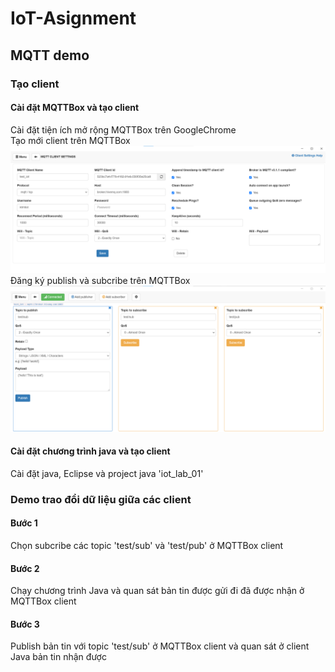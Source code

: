 # IoT-Asignment
## MQTT demo

### Tạo client
#### Cài đặt MQTTBox và tạo client
Cài đặt tiện ích mở rộng MQTTBox trên GoogleChrome\
Tạo mới client trên MQTTBox\
<img src="setup_client_mqttbox.png">\
Đăng ký publish và subcribe trên MQTTBox\
<img src="publish_subcribe_mqttbox.png">
#### Cài đặt chương trình java và tạo client
Cài đặt java, Eclipse và project java 'iot_lab_01'

### Demo trao đổi dữ liệu giữa các client
#### Bước 1
Chọn subcribe các topic 'test/sub' và 'test/pub' ở MQTTBox client

#### Bước 2
Chạy chương trình Java và quan sát bản tin được gửi đi đã được nhận ở MQTTBox client

#### Bước 3
Publish bản tin với topic 'test/sub' ở MQTTBox client và quan sát ở client Java bản tin nhận được
